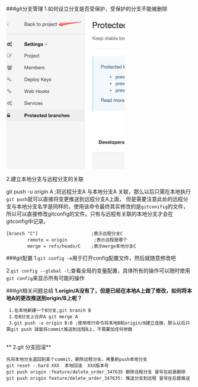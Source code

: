 ###git分支管理
1.如何设立分支是否受保护，受保护的分支不能被删除
![](../../img/344.png)

2.建立本地分支与远程分支的关联

git push -u origin A ;将远程分支A 与本地分支A 关联，那么以后只需在本地执行`git push`就可以直接将变更推送到远程分支A上面，
但是需要注意此处的远程分支与本地分支名字是同样的，使用该命令最终其实修改的是`gitconifig`的文件，所以可以直接修改gitconfig的文件。只有与远程有关联的本地分支才会在gitconfig中记录。

```
[branch "C"]                    ;表示远程分支C
        remote = origin			 ;表示远程是哪个
        merge = refs/heads/C	;表示merge本地分支C

```

###git配置
1.`git config -e`用于打开config配置文件，然后就随意修改吧

2.`git config --global -l`;查看全局的变量配置，具体所有的操作可以随时使用`git config`来显示所有可能的操作

###git相关问题总结
**1.origin/A没有了，但是已经在本地A上做了修改，如何将本地A的更改推送到origin/B上呢？**

```
 1.在本地新建一个B分支,git branch B
 2.在B分支上合并A git merge A
 3.git push -u origin B:B ;使用改行命令将本地B和origin/B建立连接，那么以后只需git push 就能将commit推送到远程B上，不需要加任何参数
 
 ```
 ** 2.git 分支回滚**
    
    
    先将本地分支退回到某个commit，删除远程分支，再重新push本地分支 
    git reset --hard XXX  本地回滚  XXX版本号
    git push origin :feature/delete_order_347635 删除远程分支 冒号在前是删除
    git push origin feature/delete_order_347635: 推送分支到远程 冒号在后是推送
    
    
